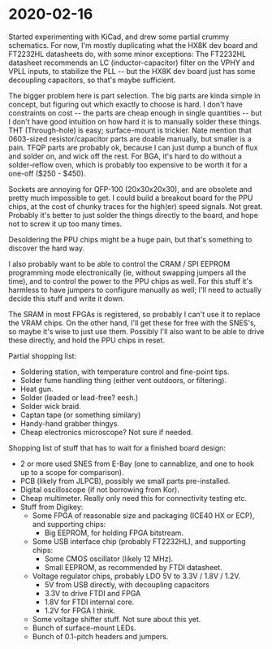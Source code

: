 # 2020-02-16

Started experimenting with KiCad, and drew some partial crummy schematics.  For
now, I'm mostly duplicating what the HX8K dev board and FT2232HL datasheets
do, with some minor exceptions:  The FT2232HL datasheet recommends an LC
(inductor-capacitor) filter on the VPHY and VPLL inputs, to stabilize the PLL
-- but the HX8K dev board just has some decoupling capacitors, so that's maybe
sufficient.

The bigger problem here is part selection.  The big parts are kinda simple in
concept, but figuring out which exactly to choose is hard.  I don't have
constraints on cost -- the parts are cheap enough in single quantities -- but I
don't have good intuition on how hard it is to manually solder these things.
THT (Through-hole) is easy; surface-mount is trickier.  Nate mention that
0603-sized resistor/capacitor parts are doable manually, but smaller is a pain.
TFQP parts are probably ok, because I can just dump a bunch of flux and solder
on, and wick off the rest.  For BGA, it's hard to do without a solder-reflow
oven, which is probably too expensive to be worth it for a one-off ($250 - $450).

Sockets are annoying for QFP-100 (20x30x20x30), and are obsolete and pretty
much impossible to get.  I could build a breakout board for the PPU chips, at
the cost of chunky traces for the high(er) speed signals.  Not great.  Probably
it's better to just solder the things directly to the board, and hope not to
screw it up too many times.

Desoldering the PPU chips might be a huge pain, but that's something to
discover the hard way.

I also probably want to be able to control the CRAM / SPI EEPROM programming
mode electronically (ie, without swapping jumpers all the time), and to
control the power to the PPU chips as well.  For this stuff it's harmless to
have jumpers to configure manually as well; I'll need to actually decide this
stuff and write it down.

The SRAM in most FPGAs is registered, so probably I can't use it to replace
the VRAM chips.  On the other hand, I'll get these for free with the SNES's, so
maybe it's wise to just use them.  Possibly I'll also want to be able to drive
these directly, and hold the PPU chips in reset.

Partial shopping list:
*   Soldering station, with temperature control and fine-point tips.
*   Solder fume handling thing (either vent outdoors, or filtering).
*   Heat gun.
*   Solder (leaded or lead-free? eesh.)
*   Solder wick braid.
*   Captan tape (or something similary)
*   Handy-hand grabber thingys.
*   Cheap electronics microscope?  Not sure if needed.

Shopping list of stuff that has to wait for a finished board design:
*   2 or more used SNES from E-Bay (one to cannablize, and one to hook up to a
    scope for comparison).
*   PCB (likely from JLPCB), possibly we small parts pre-installed.
*   Digital oscilloscope (if not borrowing from Kor).
*   Cheap multimeter.  Really only need this for connectivity testing etc.
*   Stuff from Digikey:
    *   Some FPGA of reasonable size and packaging (ICE40 HX or ECP), and
        supporting chips:
        *   Big EEPROM, for holding FPGA bitstream.
    *   Some USB interface chip (probably FT2232HL), and supporting chips:
        *   Some CMOS oscillator (likely 12 MHz).
        *   Small EEPROM, as recommended by FTDI datasheet.
    *   Voltage regulator chips, probably LDO 5V to 3.3V / 1.8V / 1.2V.
        *   5V from USB directly, with decoupling capacitors
        *   3.3V to drive FTDI and FPGA
        *   1.8V for FTDI internal core.
        *   1.2V for FPGA I think.
    *   Some voltage shifter stuff.  Not sure about this yet.
    *   Bunch of surface-mount LEDs.
    *   Bunch of 0.1-pitch headers and jumpers.
